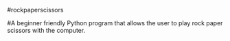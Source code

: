 #rockpaperscissors

#A beginner friendly Python program that allows the user to play rock paper scissors with the computer. 
